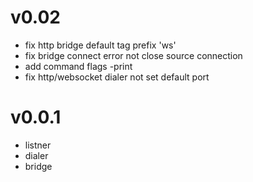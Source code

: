 # v0.02

* fix http bridge default tag prefix 'ws'
* fix bridge connect error not close source connection
* add command flags -print
* fix http/websocket dialer not set default port

# v0.0.1

* listner
* dialer
* bridge